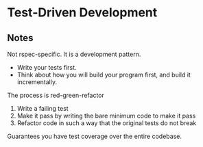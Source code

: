 # Test-Driven Development

## Notes

Not rspec-specific. It is a development pattern.

* Write your tests first.
* Think about how you will build your program first, and build it incrementally.

The process is red-green-refactor

1. Write a failing test
2. Make it pass by writing the bare minimum code to make it pass
3. Refactor code in such a way that the original tests do not break

Guarantees you have test coverage over the entire codebase.
